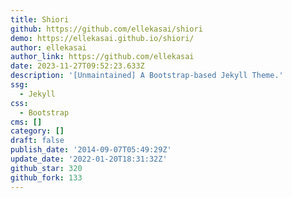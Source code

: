 ```yaml
---
title: Shiori
github: https://github.com/ellekasai/shiori
demo: https://ellekasai.github.io/shiori/
author: ellekasai
author_link: https://github.com/ellekasai
date: 2023-11-27T09:52:23.633Z
description: '[Unmaintained] A Bootstrap-based Jekyll Theme.'
ssg:
  - Jekyll
css:
  - Bootstrap
cms: []
category: []
draft: false
publish_date: '2014-09-07T05:49:29Z'
update_date: '2022-01-20T18:31:32Z'
github_star: 320
github_fork: 133
---
```

